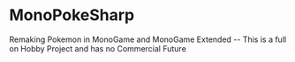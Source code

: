 # MonoPokeSharp
Remaking Pokemon in MonoGame and MonoGame Extended -- This is a full on Hobby Project and has no Commercial Future

